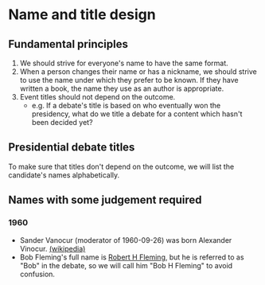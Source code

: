 # Name and title design

## Fundamental principles

1. We should strive for everyone's name to have the same format.
2. When a person changes their name or has a nickname, we should strive to use the name under which they prefer to be known.  If they have written a book, the name they use as an author is appropriate.
3. Event titles should not depend on the outcome.
    + e.g. If a debate's title is based on who eventually won the presidency, what do we title a debate for a content which hasn't been decided yet?

## Presidential debate titles

To make sure that titles don't depend on the outcome, we will list the candidate's names alphabetically.

## Names with some judgement required

### 1960

- Sander Vanocur (moderator of 1960-09-26) was born Alexander Vinocur. [(wikipedia)](https://en.wikipedia.org/wiki/Sander_Vanocur)
- Bob Fleming's full name is [Robert H Fleming](https://www.nytimes.com/1984/12/06/obituaries/robert-h-fleming-72-a-johnson-press-aide.html), but he is referred to as "Bob" in the debate, so we will call him "Bob H Fleming" to avoid confusion.






